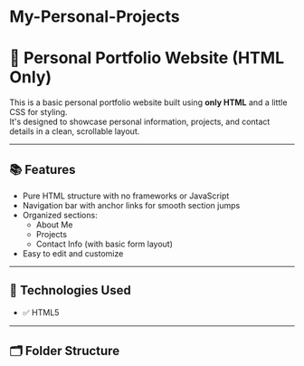 # My-Personal-Projects
# 💼 Personal Portfolio Website (HTML Only)

This is a basic personal portfolio website built using **only HTML** and a little CSS for styling.  
It's designed to showcase personal information, projects, and contact details in a clean, scrollable layout.

---

## 📚 Features

- Pure HTML structure with no frameworks or JavaScript
- Navigation bar with anchor links for smooth section jumps
- Organized sections:
  - About Me
  - Projects
  - Contact Info (with basic form layout)
- Easy to edit and customize

---

## 🧱 Technologies Used

- ✅ HTML5
  

---

## 🗂️ Folder Structure

